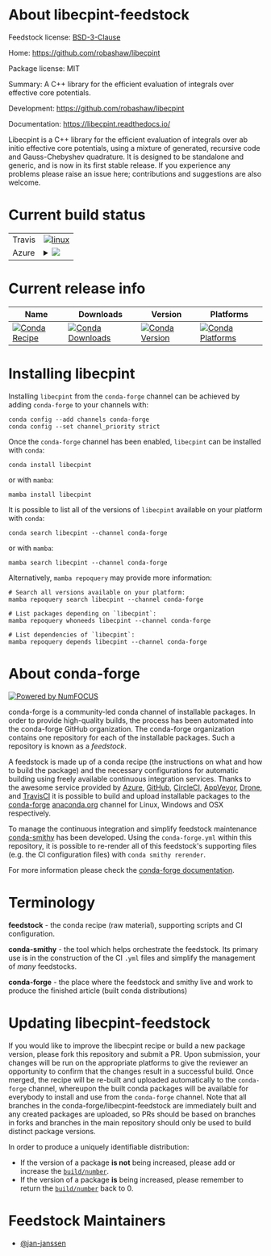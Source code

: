 About libecpint-feedstock
=========================

Feedstock license: [BSD-3-Clause](https://github.com/conda-forge/libecpint-feedstock/blob/main/LICENSE.txt)

Home: https://github.com/robashaw/libecpint

Package license: MIT

Summary: A C++ library for the efficient evaluation of integrals over effective core potentials.

Development: https://github.com/robashaw/libecpint

Documentation: https://libecpint.readthedocs.io/

Libecpint is a C++ library for the efficient evaluation of integrals
over ab initio effective core potentials, using a mixture of
generated, recursive code and Gauss-Chebyshev quadrature. It is
designed to be standalone and generic, and is now in its first stable
release. If you experience any problems please raise an issue here;
contributions and suggestions are also welcome.


Current build status
====================


<table><tr>
    <td>Travis</td>
    <td>
      <a href="https://app.travis-ci.com/conda-forge/libecpint-feedstock">
        <img alt="linux" src="https://img.shields.io/travis/com/conda-forge/libecpint-feedstock/main.svg?label=Linux">
      </a>
    </td>
  </tr>
    
  <tr>
    <td>Azure</td>
    <td>
      <details>
        <summary>
          <a href="https://dev.azure.com/conda-forge/feedstock-builds/_build/latest?definitionId=14721&branchName=main">
            <img src="https://dev.azure.com/conda-forge/feedstock-builds/_apis/build/status/libecpint-feedstock?branchName=main">
          </a>
        </summary>
        <table>
          <thead><tr><th>Variant</th><th>Status</th></tr></thead>
          <tbody><tr>
              <td>linux_64</td>
              <td>
                <a href="https://dev.azure.com/conda-forge/feedstock-builds/_build/latest?definitionId=14721&branchName=main">
                  <img src="https://dev.azure.com/conda-forge/feedstock-builds/_apis/build/status/libecpint-feedstock?branchName=main&jobName=linux&configuration=linux%20linux_64_" alt="variant">
                </a>
              </td>
            </tr><tr>
              <td>linux_aarch64</td>
              <td>
                <a href="https://dev.azure.com/conda-forge/feedstock-builds/_build/latest?definitionId=14721&branchName=main">
                  <img src="https://dev.azure.com/conda-forge/feedstock-builds/_apis/build/status/libecpint-feedstock?branchName=main&jobName=linux&configuration=linux%20linux_aarch64_" alt="variant">
                </a>
              </td>
            </tr><tr>
              <td>linux_ppc64le</td>
              <td>
                <a href="https://dev.azure.com/conda-forge/feedstock-builds/_build/latest?definitionId=14721&branchName=main">
                  <img src="https://dev.azure.com/conda-forge/feedstock-builds/_apis/build/status/libecpint-feedstock?branchName=main&jobName=linux&configuration=linux%20linux_ppc64le_" alt="variant">
                </a>
              </td>
            </tr><tr>
              <td>osx_64</td>
              <td>
                <a href="https://dev.azure.com/conda-forge/feedstock-builds/_build/latest?definitionId=14721&branchName=main">
                  <img src="https://dev.azure.com/conda-forge/feedstock-builds/_apis/build/status/libecpint-feedstock?branchName=main&jobName=osx&configuration=osx%20osx_64_" alt="variant">
                </a>
              </td>
            </tr><tr>
              <td>osx_arm64</td>
              <td>
                <a href="https://dev.azure.com/conda-forge/feedstock-builds/_build/latest?definitionId=14721&branchName=main">
                  <img src="https://dev.azure.com/conda-forge/feedstock-builds/_apis/build/status/libecpint-feedstock?branchName=main&jobName=osx&configuration=osx%20osx_arm64_" alt="variant">
                </a>
              </td>
            </tr><tr>
              <td>win_64</td>
              <td>
                <a href="https://dev.azure.com/conda-forge/feedstock-builds/_build/latest?definitionId=14721&branchName=main">
                  <img src="https://dev.azure.com/conda-forge/feedstock-builds/_apis/build/status/libecpint-feedstock?branchName=main&jobName=win&configuration=win%20win_64_" alt="variant">
                </a>
              </td>
            </tr>
          </tbody>
        </table>
      </details>
    </td>
  </tr>
</table>

Current release info
====================

| Name | Downloads | Version | Platforms |
| --- | --- | --- | --- |
| [![Conda Recipe](https://img.shields.io/badge/recipe-libecpint-green.svg)](https://anaconda.org/conda-forge/libecpint) | [![Conda Downloads](https://img.shields.io/conda/dn/conda-forge/libecpint.svg)](https://anaconda.org/conda-forge/libecpint) | [![Conda Version](https://img.shields.io/conda/vn/conda-forge/libecpint.svg)](https://anaconda.org/conda-forge/libecpint) | [![Conda Platforms](https://img.shields.io/conda/pn/conda-forge/libecpint.svg)](https://anaconda.org/conda-forge/libecpint) |

Installing libecpint
====================

Installing `libecpint` from the `conda-forge` channel can be achieved by adding `conda-forge` to your channels with:

```
conda config --add channels conda-forge
conda config --set channel_priority strict
```

Once the `conda-forge` channel has been enabled, `libecpint` can be installed with `conda`:

```
conda install libecpint
```

or with `mamba`:

```
mamba install libecpint
```

It is possible to list all of the versions of `libecpint` available on your platform with `conda`:

```
conda search libecpint --channel conda-forge
```

or with `mamba`:

```
mamba search libecpint --channel conda-forge
```

Alternatively, `mamba repoquery` may provide more information:

```
# Search all versions available on your platform:
mamba repoquery search libecpint --channel conda-forge

# List packages depending on `libecpint`:
mamba repoquery whoneeds libecpint --channel conda-forge

# List dependencies of `libecpint`:
mamba repoquery depends libecpint --channel conda-forge
```


About conda-forge
=================

[![Powered by
NumFOCUS](https://img.shields.io/badge/powered%20by-NumFOCUS-orange.svg?style=flat&colorA=E1523D&colorB=007D8A)](https://numfocus.org)

conda-forge is a community-led conda channel of installable packages.
In order to provide high-quality builds, the process has been automated into the
conda-forge GitHub organization. The conda-forge organization contains one repository
for each of the installable packages. Such a repository is known as a *feedstock*.

A feedstock is made up of a conda recipe (the instructions on what and how to build
the package) and the necessary configurations for automatic building using freely
available continuous integration services. Thanks to the awesome service provided by
[Azure](https://azure.microsoft.com/en-us/services/devops/), [GitHub](https://github.com/),
[CircleCI](https://circleci.com/), [AppVeyor](https://www.appveyor.com/),
[Drone](https://cloud.drone.io/welcome), and [TravisCI](https://travis-ci.com/)
it is possible to build and upload installable packages to the
[conda-forge](https://anaconda.org/conda-forge) [anaconda.org](https://anaconda.org/)
channel for Linux, Windows and OSX respectively.

To manage the continuous integration and simplify feedstock maintenance
[conda-smithy](https://github.com/conda-forge/conda-smithy) has been developed.
Using the ``conda-forge.yml`` within this repository, it is possible to re-render all of
this feedstock's supporting files (e.g. the CI configuration files) with ``conda smithy rerender``.

For more information please check the [conda-forge documentation](https://conda-forge.org/docs/).

Terminology
===========

**feedstock** - the conda recipe (raw material), supporting scripts and CI configuration.

**conda-smithy** - the tool which helps orchestrate the feedstock.
                   Its primary use is in the construction of the CI ``.yml`` files
                   and simplify the management of *many* feedstocks.

**conda-forge** - the place where the feedstock and smithy live and work to
                  produce the finished article (built conda distributions)


Updating libecpint-feedstock
============================

If you would like to improve the libecpint recipe or build a new
package version, please fork this repository and submit a PR. Upon submission,
your changes will be run on the appropriate platforms to give the reviewer an
opportunity to confirm that the changes result in a successful build. Once
merged, the recipe will be re-built and uploaded automatically to the
`conda-forge` channel, whereupon the built conda packages will be available for
everybody to install and use from the `conda-forge` channel.
Note that all branches in the conda-forge/libecpint-feedstock are
immediately built and any created packages are uploaded, so PRs should be based
on branches in forks and branches in the main repository should only be used to
build distinct package versions.

In order to produce a uniquely identifiable distribution:
 * If the version of a package **is not** being increased, please add or increase
   the [``build/number``](https://docs.conda.io/projects/conda-build/en/latest/resources/define-metadata.html#build-number-and-string).
 * If the version of a package **is** being increased, please remember to return
   the [``build/number``](https://docs.conda.io/projects/conda-build/en/latest/resources/define-metadata.html#build-number-and-string)
   back to 0.

Feedstock Maintainers
=====================

* [@jan-janssen](https://github.com/jan-janssen/)

